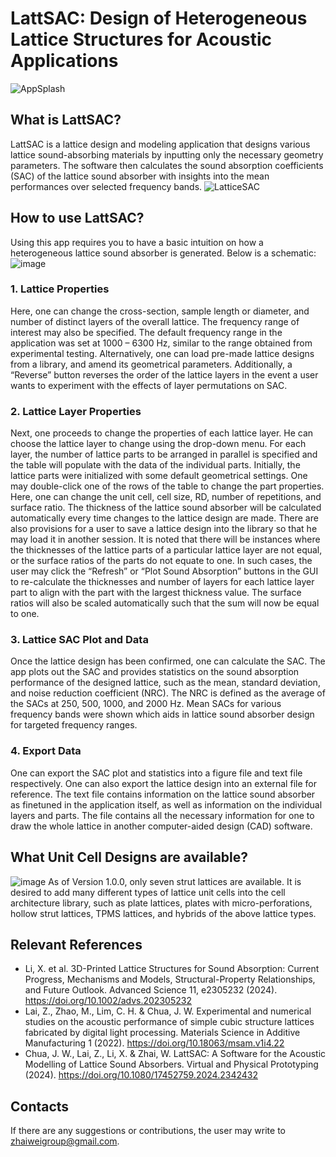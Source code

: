 # LattSAC: Design of Heterogeneous Lattice Structures for Acoustic Applications
![AppSplash](https://github.com/JunWeiChua/LattSAC/assets/71920481/badcc9e3-5fe3-4237-9fdc-384d73f202a1)

## What is LattSAC?
LattSAC is a lattice design and modeling application that designs various lattice sound-absorbing materials by inputting only the necessary geometry parameters. The software then calculates the sound absorption coefficients (SAC) of the lattice sound absorber with insights into the mean performances over selected frequency bands.
![LatticeSAC](https://github.com/JunWeiChua/LattSAC/assets/71920481/590449d2-c4a4-4f9c-9e35-112bc684090a)

## How to use LattSAC?
Using this app requires you to have a basic intuition on how a heterogeneous lattice sound absorber is generated. Below is a schematic:
![image](https://github.com/JunWeiChua/LattSAC/assets/71920481/446bf81a-c796-4297-9d74-0765e4a48f12)
### 1. Lattice Properties
Here, one can change the cross-section, sample length or diameter, and number of distinct layers of the overall lattice. The frequency range of interest may also be specified. The default frequency range in the application was set at 1000 – 6300 Hz, similar to the range obtained from experimental testing. Alternatively, one can load pre-made lattice designs from a library, and amend its geometrical parameters. Additionally, a “Reverse” button reverses the order of the lattice layers in the event a user wants to experiment with the effects of layer permutations on SAC.
### 2. Lattice Layer Properties
Next, one proceeds to change the properties of each lattice layer. He can choose the lattice layer to change using the drop-down menu. For each layer, the number of lattice parts to be arranged in parallel is specified and the table will populate with the data of the individual parts. Initially, the lattice parts were initialized with some default geometrical settings. One may double-click one of the rows of the table to change the part properties. Here, one can change the unit cell, cell size, RD, number of repetitions, and surface ratio. The thickness of the lattice sound absorber will be calculated automatically every time changes to the lattice design are made. There are also provisions for a user to save a lattice design into the library so that he may load it in another session. It is noted that there will be instances where the thicknesses of the lattice parts of a particular lattice layer are not equal, or the surface ratios of the parts do not equate to one. In such cases, the user may click the “Refresh” or “Plot Sound Absorption” buttons in the GUI to re-calculate the thicknesses and number of layers for each lattice layer part to align with the part with the largest thickness value. The surface ratios will also be scaled automatically such that the sum will now be equal to one.
### 3. Lattice SAC Plot and Data
Once the lattice design has been confirmed, one can calculate the SAC. The app plots out the SAC and provides statistics on the sound absorption performance of the designed lattice, such as the mean, standard deviation, and noise reduction coefficient (NRC). The NRC is defined as the average of the SACs at 250, 500, 1000, and 2000 Hz. Mean SACs for various frequency bands were shown which aids in lattice sound absorber design for targeted frequency ranges.
### 4. Export Data
One can export the SAC plot and statistics into a figure file and text file respectively. One can also export the lattice design into an external file for reference. The text file contains information on the lattice sound absorber as finetuned in the application itself, as well as information on the individual layers and parts. The file contains all the necessary information for one to draw the whole lattice in another computer-aided design (CAD) software.

## What Unit Cell Designs are available?
![image](https://github.com/JunWeiChua/LattSAC/assets/71920481/382acd6e-232d-4ce1-b613-edadbbecaec1)
As of Version 1.0.0, only seven strut lattices are available. It is desired to add many different types of lattice unit cells into the cell architecture library, such as plate lattices, plates with micro-perforations, hollow strut lattices, TPMS lattices, and hybrids of the above lattice types.

## Relevant References
- Li, X. et al. 3D-Printed Lattice Structures for Sound Absorption: Current Progress, Mechanisms and Models, Structural-Property Relationships, and Future Outlook. Advanced Science 11, e2305232 (2024). https://doi.org/10.1002/advs.202305232
- Lai, Z., Zhao, M., Lim, C. H. & Chua, J. W. Experimental and numerical studies on the acoustic performance of simple cubic structure lattices fabricated by digital light processing. Materials Science in Additive Manufacturing 1 (2022). https://doi.org/10.18063/msam.v1i4.22
- Chua, J. W., Lai, Z., Li, X. & Zhai, W. LattSAC: A Software for the Acoustic Modelling of Lattice Sound Absorbers. Virtual and Physical Prototyping (2024). https://doi.org/10.1080/17452759.2024.2342432

## Contacts
If there are any suggestions or contributions, the user may write to zhaiweigroup@gmail.com.
